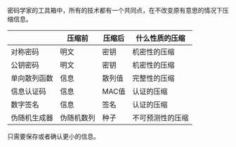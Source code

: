 密码学家的工具箱中，所有的技术都有一个共同点，在不改变原有意思的情况下压缩信息。

|        | 压缩前   | 压缩后  | 什么性质的压缩  |
|--------|-------|------|----------|
| 对称密码   | 明文    | 密钥   | 机密性的压缩   |
| 公钥密码   | 明文    | 密钥   | 机密性的压缩   |
| 单向散列函数 | 信息    | 散列值  | 完整性的压缩   |
| 信息认证码  | 信息    | MAC值 | 认证的压缩    |
| 数字签名   | 信息    | 签名   | 认证的压缩    |
| 伪随机生成器 | 伪随机数列 | 种子   | 不可预测性的压缩 |

只需要保存或者确认更小的信息。